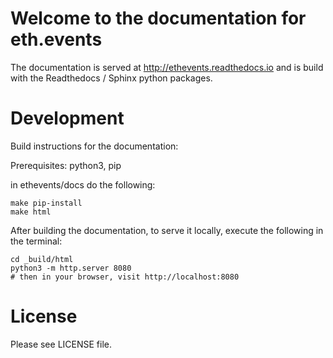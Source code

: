 # Welcome to the documentation for eth.events

The documentation is served at http://ethevents.readthedocs.io
and is build with the Readthedocs / Sphinx python packages.

#  Development

Build instructions for the documentation:

Prerequisites: python3, pip

in ethevents/docs do the following:

	make pip-install
	make html


After building the documentation, to serve it locally, execute the following in the terminal:

	cd _build/html
	python3 -m http.server 8080
	# then in your browser, visit http://localhost:8080

# License
Please see LICENSE file.